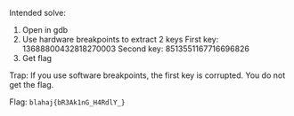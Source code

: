 Intended solve:
1. Open in gdb
2. Use hardware breakpoints to extract 2 keys
First key: 13688800432818270003
Second key: 8513551167716696826
3. Get flag

Trap:
If you use software breakpoints, the first key is corrupted. You do not get the flag.

Flag: `blahaj{bR3Ak1nG_H4RdlY_}`